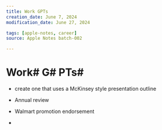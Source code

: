```yaml
---
title: Work GPTs
creation_date: June 7, 2024
modification_date: June 27, 2024

tags: [apple-notes, career]
source: Apple Notes batch-002

---
```



# Work#  G# PTs# 

- create one that uses a McKinsey style presentation outline 

- Annual review

- Walmart promotion endorsement 
- 

